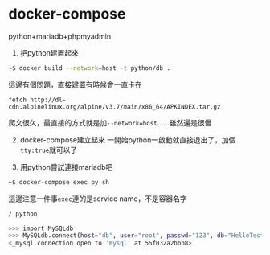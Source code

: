 # docker-compose
python+mariadb+phpmyadmin

1. 把python建置起來
```sh
~$ docker build --network=host -t python/db .
```
這邊有個問題，直接建置有時候會一直卡在
```
fetch http://dl-cdn.alpinelinux.org/alpine/v3.7/main/x86_64/APKINDEX.tar.gz
```
爬文很久，最直接的方式就是加`--network=host`......雖然還是很慢

2. docker-compose建立起來
一開始python一啟動就直接退出了，加個`tty:true`就可以了

3. 用python嘗試連接mariadb吧 

```sh
~$ docker-compose exec py sh
```
這邊注意一件事`exec`連的是service name，不是容器名字
```sh
/ python
```
```sh
>>> import MySQLdb
>>> MySQLdb.connect(host="db", user="root", passwd="123", db="HelloTest")
<_mysql.connection open to 'mysql' at 55f032a2bbb8>
```
